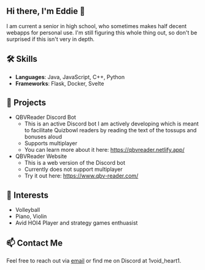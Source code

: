 ## Hi there, I'm Eddie 👋

I am current a senior in high school, who sometimes makes half decent webapps for personal use. I'm still figuring this whole thing out, so don't be surprised if this isn't very in depth.

## 🛠️ Skills
- **Languages**: Java, JavaScript, C++, Python
- **Frameworks**: Flask, Docker, Svelte

## 🌟 Projects
- QBVReader Discord Bot
    - This is an active Discord bot I am actively developing which is meant to facilitate Quizbowl readers by reading the text of the tossups and bonuses aloud
    - Supports multiplayer
    - You can learn more about it here: https://qbvreader.netlify.app/
- QBVReader Website
    - This is a web version of the Discord bot
    - Currently does not support multiplayer
    - Try it out here: https://www.qbv-reader.com/

## 🎨 Interests
- Volleyball
- Piano, Violin
- Avid HOI4 Player and strategy games enthuasist

## 📫 Contact Me
Feel free to reach out via [email](mailto:edwardxuming.lin@gmail.com) or find me on Discord at 1void_heart1.
<!--
## 💡 Contribution
If you'd like to contribute to my projects, please open an issue or submit a pull request!

## 😄 Fun Fact
I love experimenting with new recipes and exploring different cuisines!
-->

